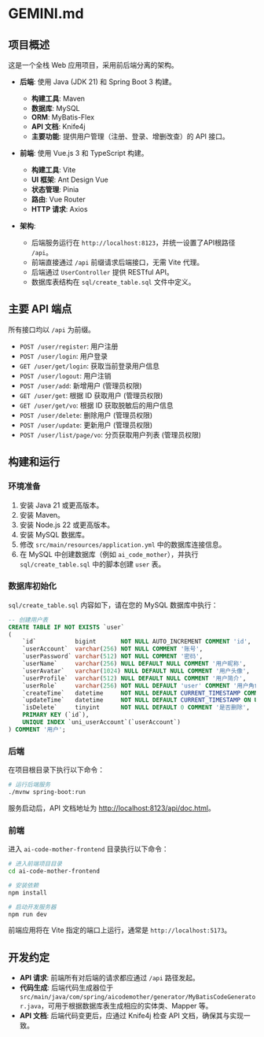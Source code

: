 # GEMINI.md

## 项目概述

这是一个全栈 Web 应用项目，采用前后端分离的架构。

*   **后端**: 使用 Java (JDK 21) 和 Spring Boot 3 构建。
    *   **构建工具**: Maven
    *   **数据库**: MySQL
    *   **ORM**: MyBatis-Flex
    *   **API 文档**: Knife4j
    *   **主要功能**: 提供用户管理（注册、登录、增删改查）的 API 接口。

*   **前端**: 使用 Vue.js 3 和 TypeScript 构建。
    *   **构建工具**: Vite
    *   **UI 框架**: Ant Design Vue
    *   **状态管理**: Pinia
    *   **路由**: Vue Router
    *   **HTTP 请求**: Axios

*   **架构**:
    *   后端服务运行在 `http://localhost:8123`，并统一设置了API根路径 `/api`。
    *   前端直接通过 `/api` 前缀请求后端接口，无需 Vite 代理。
    *   后端通过 `UserController` 提供 RESTful API。
    *   数据库表结构在 `sql/create_table.sql` 文件中定义。

## 主要 API 端点

所有接口均以 `/api` 为前缀。

*   `POST /user/register`: 用户注册
*   `POST /user/login`: 用户登录
*   `GET /user/get/login`: 获取当前登录用户信息
*   `POST /user/logout`: 用户注销
*   `POST /user/add`: 新增用户 (管理员权限)
*   `GET /user/get`: 根据 ID 获取用户 (管理员权限)
*   `GET /user/get/vo`: 根据 ID 获取脱敏后的用户信息
*   `POST /user/delete`: 删除用户 (管理员权限)
*   `POST /user/update`: 更新用户 (管理员权限)
*   `POST /user/list/page/vo`: 分页获取用户列表 (管理员权限)

## 构建和运行

### 环境准备

1.  安装 Java 21 或更高版本。
2.  安装 Maven。
3.  安装 Node.js 22 或更高版本。
4.  安装 MySQL 数据库。
5.  修改 `src/main/resources/application.yml` 中的数据库连接信息。
6.  在 MySQL 中创建数据库（例如 `ai_code_mother`），并执行 `sql/create_table.sql` 中的脚本创建 `user` 表。

### 数据库初始化

`sql/create_table.sql` 内容如下，请在您的 MySQL 数据库中执行：

```sql
-- 创建用户表
CREATE TABLE IF NOT EXISTS `user`
(
    `id`           bigint       NOT NULL AUTO_INCREMENT COMMENT 'id',
    `userAccount`  varchar(256) NOT NULL COMMENT '账号',
    `userPassword` varchar(512) NOT NULL COMMENT '密码',
    `userName`     varchar(256) NULL DEFAULT NULL COMMENT '用户昵称',
    `userAvatar`   varchar(1024) NULL DEFAULT NULL COMMENT '用户头像',
    `userProfile`  varchar(512) NULL DEFAULT NULL COMMENT '用户简介',
    `userRole`     varchar(256) NOT NULL DEFAULT 'user' COMMENT '用户角色：user/admin',
    `createTime`   datetime     NOT NULL DEFAULT CURRENT_TIMESTAMP COMMENT '创建时间',
    `updateTime`   datetime     NOT NULL DEFAULT CURRENT_TIMESTAMP ON UPDATE CURRENT_TIMESTAMP COMMENT '更新时间',
    `isDelete`     tinyint      NOT NULL DEFAULT 0 COMMENT '是否删除',
    PRIMARY KEY (`id`),
    UNIQUE INDEX `uni_userAccount`(`userAccount`)
) COMMENT '用户';
```

### 后端

在项目根目录下执行以下命令：

```bash
# 运行后端服务
./mvnw spring-boot:run
```

服务启动后，API 文档地址为 [http://localhost:8123/api/doc.html](http://localhost:8123/api/doc.html)。

### 前端

进入 `ai-code-mother-frontend` 目录执行以下命令：

```bash
# 进入前端项目目录
cd ai-code-mother-frontend

# 安装依赖
npm install

# 启动开发服务器
npm run dev
```

前端应用将在 Vite 指定的端口上运行，通常是 `http://localhost:5173`。

## 开发约定

*   **API 请求**: 前端所有对后端的请求都应通过 `/api` 路径发起。
*   **代码生成**: 后端代码生成器位于 `src/main/java/com/spring/aicodemother/generator/MyBatisCodeGenerator.java`，可用于根据数据库表生成相应的实体类、Mapper 等。
*   **API 文档**: 后端代码变更后，应通过 Knife4j 检查 API 文档，确保其与实现一致。